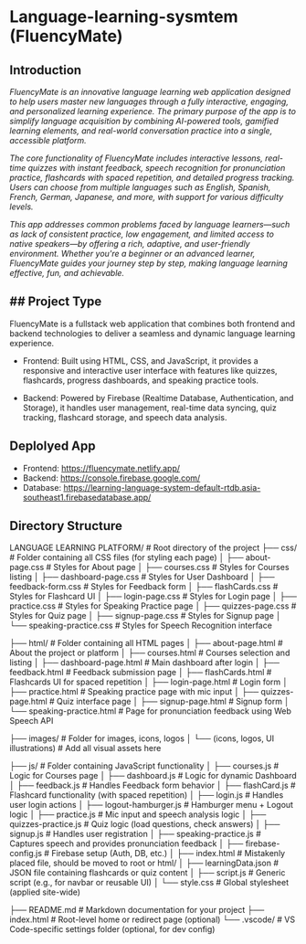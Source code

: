 # Language-learning-sysmtem (FluencyMate)

## Introduction
*FluencyMate is an innovative language learning web application designed to help users master new languages through a fully interactive, engaging, and personalized learning experience. The primary purpose of the app is to simplify language acquisition by combining AI-powered tools, gamified learning elements, and real-world conversation practice into a single, accessible platform.*

*The core functionality of FluencyMate includes interactive lessons, real-time quizzes with instant feedback, speech recognition for pronunciation practice, flashcards with spaced repetition, and detailed progress tracking. Users can choose from multiple languages such as English, Spanish, French, German, Japanese, and more, with support for various difficulty levels.*

*This app addresses common problems faced by language learners—such as lack of consistent practice, low engagement, and limited access to native speakers—by offering a rich, adaptive, and user-friendly environment. Whether you're a beginner or an advanced learner, FluencyMate guides your journey step by step, making language learning effective, fun, and achievable.*

## ## Project Type
FluencyMate is a fullstack web application that combines both frontend and backend technologies to deliver a seamless and dynamic language learning experience.

- Frontend: Built using HTML, CSS, and JavaScript, it provides a responsive and interactive user interface with features like quizzes, flashcards, progress dashboards, and speaking practice tools.

- Backend: Powered by Firebase (Realtime Database, Authentication, and Storage), it handles user management, real-time data syncing, quiz tracking, flashcard storage, and speech data analysis.

## Deplolyed App

- Frontend: https://fluencymate.netlify.app/
- Backend: https://console.firebase.google.com/
- Database: https://learning-language-system-default-rtdb.asia-southeast1.firebasedatabase.app/

## Directory Structure

LANGUAGE LEARNING PLATFORM/       # Root directory of the project
├── css/                          # Folder containing all CSS files (for styling each page)
│   ├── about-page.css            # Styles for About page
│   ├── courses.css               # Styles for Courses listing
│   ├── dashboard-page.css        # Styles for User Dashboard
│   ├── feedback-form.css         # Styles for Feedback form
│   ├── flashCards.css            # Styles for Flashcard UI
│   ├── login-page.css            # Styles for Login page
│   ├── practice.css              # Styles for Speaking Practice page
│   ├── quizzes-page.css          # Styles for Quiz page
│   ├── signup-page.css           # Styles for Signup page
│   └── speaking-practice.css     # Styles for Speech Recognition interface

├── html/                         # Folder containing all HTML pages
│   ├── about-page.html           # About the project or platform
│   ├── courses.html              # Courses selection and listing
│   ├── dashboard-page.html       # Main dashboard after login
│   ├── feedback.html             # Feedback submission page
│   ├── flashCards.html           # Flashcards UI for spaced repetition
│   ├── login-page.html           # Login form
│   ├── practice.html             # Speaking practice page with mic input
│   ├── quizzes-page.html         # Quiz interface page
│   ├── signup-page.html          # Signup form
│   └── speaking-practice.html    # Page for pronunciation feedback using Web Speech API

├── images/                       # Folder for images, icons, logos
│   └── (icons, logos, UI illustrations)  # Add all visual assets here

├── js/                           # Folder containing JavaScript functionality
│   ├── courses.js                # Logic for Courses page
│   ├── dashboard.js              # Logic for dynamic Dashboard
│   ├── feedback.js               # Handles Feedback form behavior
│   ├── flashCard.js              # Flashcard functionality (with spaced repetition)
│   ├── login.js                  # Handles user login actions
│   ├── logout-hamburger.js       # Hamburger menu + Logout logic
│   ├── practice.js               # Mic input and speech analysis logic
│   ├── quizzes-practice.js       # Quiz logic (load questions, check answers)
│   ├── signup.js                 # Handles user registration
│   ├── speaking-practice.js      # Captures speech and provides pronunciation feedback
│   ├── firebase-config.js        # Firebase setup (Auth, DB, etc.)
│   ├── index.html                # Mistakenly placed file, should be moved to root or html/
│   ├── learningData.json         # JSON file containing flashcards or quiz content
│   ├── script.js                 # Generic script (e.g., for navbar or reusable UI)
│   └── style.css                 # Global stylesheet (applied site-wide)

├── README.md                     # Markdown documentation for your project
├── index.html                    # Root-level home or redirect page (optional)
└── .vscode/                      # VS Code-specific settings folder (optional, for dev config)


